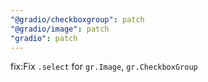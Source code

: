 ```yaml
---
"@gradio/checkboxgroup": patch
"@gradio/image": patch
"gradio": patch
---
```


fix:Fix `.select` for `gr.Image`, `gr.CheckboxGroup`
